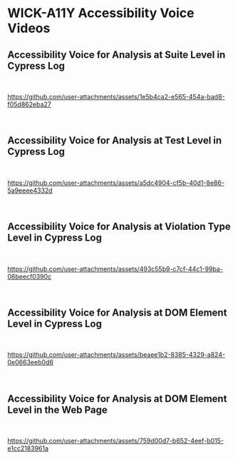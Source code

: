 # WICK-A11Y Accessibility Voice Videos


## Accessibility Voice for Analysis at Suite Level in Cypress Log
&nbsp;

https://github.com/user-attachments/assets/1e5b4ca2-e565-454a-bad8-f05d862eba27

&nbsp;

## Accessibility Voice for Analysis at Test Level in Cypress Log
&nbsp;

https://github.com/user-attachments/assets/a5dc4904-cf5b-40d1-8e86-5a9eeee4332d

&nbsp;

## Accessibility Voice for Analysis at Violation Type Level in Cypress Log
&nbsp;

https://github.com/user-attachments/assets/493c55b9-c7cf-44c1-99ba-06beecf0390c

&nbsp;

## Accessibility Voice for Analysis at DOM Element Level in Cypress Log
&nbsp;

https://github.com/user-attachments/assets/beaee1b2-8385-4329-a824-0e0663eeb0d6

&nbsp;

## Accessibility Voice for Analysis at DOM Element Level in the Web Page
&nbsp;

https://github.com/user-attachments/assets/759d00d7-b652-4eef-b015-e1cc2183961a

&nbsp;
